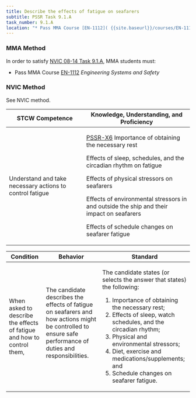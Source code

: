 ```yaml
---
title: Describe the effects of fatigue on seafarers
subtitle: PSSR Task 9.1.A 
task_number: 9.1.A
location: "* Pass MMA Course [EN-1112]( {{site.baseurl}}/courses/EN-1112) *Engineering Systems and Safety*" 
---
```



### MMA Method

In order to satisfy  [NVIC 08-14  Task  9.1.A]({{site.baseurl}}/assets/images/nvic-08-14.pdf), MMA students must:

* Pass MMA Course [EN-1112]( {{site.baseurl}}/courses/EN-1112) *Engineering Systems and Safety*


### NVIC Method

<a onclick="togglevisibility('nvic_methods')" >See NVIC method.</a>

<div id='nvic_methods' class='hide'>

<table>
<thead>
<tr>
<th class='forty'> STCW Competence </th>
<th class='sixty'> Knowledge, Understanding, and Proficiency </th>
</tr>
</thead>




<tbody>
<tr><td markdown='1'>

Understand and take necessary actions to control fatigue

</td><td markdown='1'>

[PSSR-X6](../../tables/614.html#PSSR-X6) Importance of obtaining the necessary rest 

Effects of sleep, schedules, and the circadian rhythm on fatigue 

Effects of physical stressors on seafarers 

Effects of environmental stressors in and outside the ship and their impact on seafarers 

Effects of schedule changes on seafarer fatigue

</td></tr>


</tbody>
</table>


<table>
<thead>
<tr><th class='twenty'>  Condition </th><th class='twenty'> Behavior </th><th  class='sixty'>Standard </th></tr>
</thead>
<tbody >



<tr><td markdown='1'>

When asked to describe the effects of fatigue and how to control them,

</td><td markdown='1'>

The candidate describes the effects of fatigue on seafarers and how actions might be controlled to ensure safe performance of duties and responsibilities.

<br>

<div class="tooltip">
<span class="tooltiptext">
</span>
</div>


</td><td markdown='1'>

The candidate states (or selects the answer that states) the following:
 
1.  Importance of obtaining the necessary rest; 
2.  Effects of sleep, watch schedules, and the circadian rhythm; 
3.  Physical and environmental stressors; 
4.  Diet, exercise and medications/supplements; and 
5.  Schedule changes on seafarer fatigue.

</td></tr>
</tbody>
</table>
</div>
